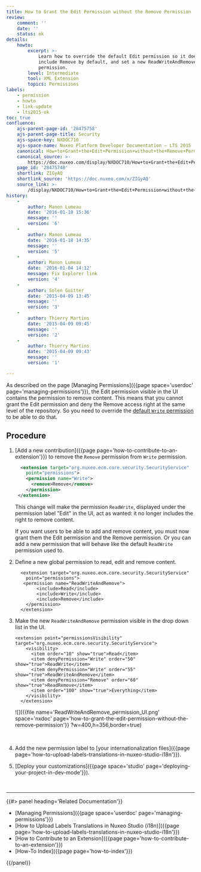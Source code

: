 ```yaml
---
title: How to Grant the Edit Permission without the Remove Permission
review:
    comment: ''
    date: ''
    status: ok
details:
    howto:
        excerpt: >-
            Learn how to override the default Edit permission so it does not
            include Remove by default, and set a new ReadWriteAndRemove
            permission.
        level: Intermediate
        tool: XML Extension
        topics: Permissions
labels:
    - permission
    - howto
    - link-update
    - lts2015-ok
toc: true
confluence:
    ajs-parent-page-id: '28475758'
    ajs-parent-page-title: Security
    ajs-space-key: NXDOC710
    ajs-space-name: Nuxeo Platform Developer Documentation — LTS 2015
    canonical: How+to+Grant+the+Edit+Permission+without+the+Remove+Permission
    canonical_source: >-
        https://doc.nuxeo.com/display/NXDOC710/How+to+Grant+the+Edit+Permission+without+the+Remove+Permission
    page_id: '28475748'
    shortlink: ZIGyAQ
    shortlink_source: 'https://doc.nuxeo.com/x/ZIGyAQ'
    source_link: >-
        /display/NXDOC710/How+to+Grant+the+Edit+Permission+without+the+Remove+Permission
history:
    - 
        author: Manon Lumeau
        date: '2016-01-18 15:36'
        message: ''
        version: '6'
    - 
        author: Manon Lumeau
        date: '2016-01-18 14:35'
        message: ''
        version: '5'
    - 
        author: Manon Lumeau
        date: '2016-01-04 14:12'
        message: Fix Explorer link
        version: '4'
    - 
        author: Solen Guitter
        date: '2015-04-09 13:45'
        message: ''
        version: '3'
    - 
        author: Thierry Martins
        date: '2015-04-09 09:45'
        message: ''
        version: '2'
    - 
        author: Thierry Martins
        date: '2015-04-09 09:43'
        message: ''
        version: '1'

---
```

As described on the page [Managing Permissions]({{page space='userdoc' page='managing-permissions'}}), the Edit permission visible in the UI contains the permission to remove content. This means that you cannot grant the Edit permission and deny the Remove access right at the same level of the repository. So you need to override the [default&nbsp;`Write` permission](http://explorer.nuxeo.com/nuxeo/site/distribution/latest/viewContribution/org.nuxeo.ecm.core.security.defaultPermissions--permissions) to be able to do that.

## Procedure

1.  [Add a new contribution]({{page page='how-to-contribute-to-an-extension'}}) to remove the `Remove` permission from `Write` permission.

    ```xml
      <extension target="org.nuxeo.ecm.core.security.SecurityService"
        point="permissions">
        <permission name="Write">
          <remove>Remove</remove>
        </permission>
     </extension>
    ```

    This change will make the permission `ReadWrite`, displayed under the permission label "Edit" in the UI, act as wanted: it no longer includes the right to remove content.

    If you want users to be able to add and remove content, you must now grant them the Edit permission and the Remove permission. Or you can add a new permission that will behave like the default `ReadWrite` permission used to.

2.  Define a new global permission to read, edit and remove content.

    ```
      <extension target="org.nuxeo.ecm.core.security.SecurityService"
        point="permissions"> 
       <permission name="ReadWriteAndRemove">
            <include>Read</include>
            <include>Write</include>
            <include>Remove</include>
        </permission>
      </extension>
    ```

3.  Make the new `ReadWriteAndRemove` permission visible in the drop down list in the UI.

    ```
    <extension point="permissionsVisibility" target="org.nuxeo.ecm.core.security.SecurityService">
        <visibility>
          <item order="10" show="true">Read</item>
          <item denyPermission="Write" order="50" show="true">ReadWrite</item>
          <item denyPermission="Write" order="55" show="true">ReadWriteAndRemove</item>
          <item denyPermission="Remove" order="60" show="true">ReadRemove</item>
          <item order="100" show="true">Everything</item>
        </visibility>
      </extension>
    ```

    ![]({{file name='ReadWriteAndRemove_permission_UI.png' space='nxdoc' page='how-to-grant-the-edit-permission-without-the-remove-permission'}} ?w=400,h=356,border=true)

    &nbsp;

4.  Add the new permission label to [your internationalization files]({{page page='how-to-upload-labels-translations-in-nuxeo-studio-i18n'}}).
5.  [Deploy your customizations]({{page space='studio' page='deploying-your-project-in-dev-mode'}}).

&nbsp;

* * *

<div class="row" data-equalizer data-equalize-on="medium"><div class="column medium-6">{{#> panel heading='Related Documentation'}}

*   [Managing Permissions]({{page space='userdoc' page='managing-permissions'}})
*   [How to Upload Labels Translations in Nuxeo Studio (i18n)]({{page page='how-to-upload-labels-translations-in-nuxeo-studio-i18n'}})
*   [How to Contribute to an Extension]({{page page='how-to-contribute-to-an-extension'}})
*   [How-To Index]({{page page='how-to-index'}})

{{/panel}}</div><div class="column medium-6">

&nbsp;

</div></div>
